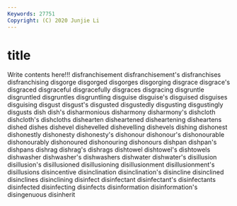 ```yaml
---
Keywords: 27751
Copyright: (C) 2020 Junjie Li
---
```


# title

Write contents here!!!
disfranchisement 
disfranchisement's 
disfranchises 
disfranchising 
disgorge 
disgorged
disgorges 
disgorging 
disgrace 
disgrace's 
disgraced 
disgraceful 
disgracefully 
disgraces 
disgracing 
disgruntle
disgruntled 
disgruntles 
disgruntling 
disguise 
disguise's 
disguised 
disguises 
disguising 
disgust 
disgust's
disgusted 
disgustedly 
disgusting 
disgustingly 
disgusts 
dish 
dish's 
disharmonious 
disharmony 
disharmony's
dishcloth 
dishcloth's 
dishcloths 
dishearten 
disheartened 
disheartening 
disheartens 
dished 
dishes 
dishevel
dishevelled 
dishevelling 
dishevels 
dishing 
dishonest 
dishonestly 
dishonesty 
dishonesty's 
dishonour 
dishonour's
dishonourable 
dishonourably 
dishonoured 
dishonouring 
dishonours 
dishpan 
dishpan's 
dishpans 
dishrag 
dishrag's
dishrags 
dishtowel 
dishtowel's 
dishtowels 
dishwasher 
dishwasher's 
dishwashers 
dishwater 
dishwater's 
disillusion
disillusion's 
disillusioned 
disillusioning 
disillusionment 
disillusionment's 
disillusions 
disincentive 
disinclination 
disinclination's 
disincline
disinclined 
disinclines 
disinclining 
disinfect 
disinfectant 
disinfectant's 
disinfectants 
disinfected 
disinfecting 
disinfects
disinformation 
disinformation's 
disingenuous 
disinherit 
